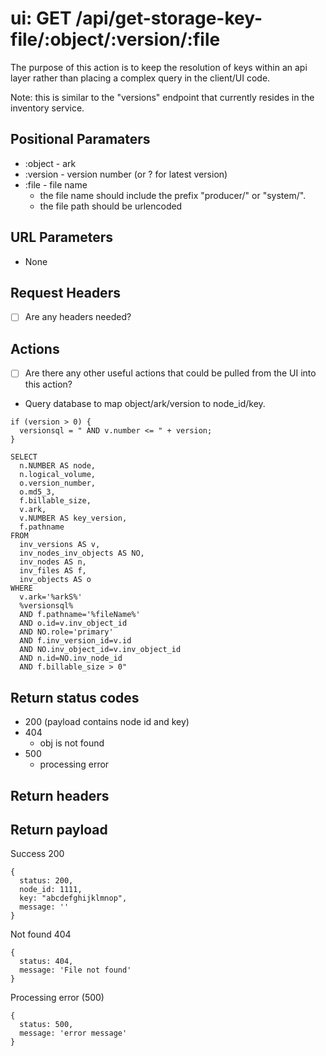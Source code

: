 # ui: GET /api/get-storage-key-file/:object/:version/:file

The purpose of this action is to keep the resolution of keys within an api layer rather than placing a complex query in the client/UI code.

Note: this is similar to the "versions" endpoint that currently resides in the inventory service.

## Positional Paramaters
- :object - ark
- :version - version number (or ? for latest version)
- :file - file name
  - the file name should include the prefix "producer/" or "system/".
  - the file path should be urlencoded

## URL Parameters

- None

## Request Headers

- [ ] Are any headers needed?

## Actions

- [ ] Are there any other useful actions that could be pulled from the UI into this action?
- Query database to map object/ark/version to node_id/key.

```
if (version > 0) {
  versionsql = " AND v.number <= " + version;
}

SELECT
  n.NUMBER AS node,
  n.logical_volume,
  o.version_number,
  o.md5_3,
  f.billable_size,
  v.ark,
  v.NUMBER AS key_version,
  f.pathname
FROM
  inv_versions AS v,
  inv_nodes_inv_objects AS NO,
  inv_nodes AS n,
  inv_files AS f,
  inv_objects AS o
WHERE
  v.ark='%arkS%'
  %versionsql%
  AND f.pathname='%fileName%'
  AND o.id=v.inv_object_id
  AND NO.role='primary'
  AND f.inv_version_id=v.id
  AND NO.inv_object_id=v.inv_object_id
  AND n.id=NO.inv_node_id
  AND f.billable_size > 0"
```

## Return status codes
- 200 (payload contains node id and key)
- 404
  - obj is not found
- 500
  - processing error

## Return headers

## Return payload

Success 200
```
{
  status: 200,
  node_id: 1111,
  key: "abcdefghijklmnop",
  message: ''
}
```

Not found 404
```
{
  status: 404,
  message: 'File not found'
}
```

Processing error (500)
```
{
  status: 500,
  message: 'error message'
}
```
